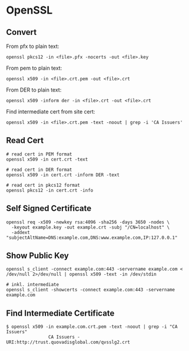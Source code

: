# OpenSSL

## Convert

From pfx to plain text:

```shell
openssl pkcs12 -in <file>.pfx -nocerts -out <file>.key
```

From pem to plain text:

```shell
openssl x509 -in <file>.crt.pem -out <file>.crt
```

From DER to plain text:

```shell
openssl x509 -inform der -in <file>.crt -out <file>.crt
```

Find intermediate cert from site cert:

```shell
openssl x509 -in <file>.crt.pem -text -noout | grep -i 'CA Issuers'
```

## Read Cert

```shell
# read cert in PEM format
openssl x509 -in cert.crt -text

# read cert in DER format
openssl x509 -in cert.crt -inform DER -text

# read cert in pkcs12 format
openssl pkcs12 -in cert.crt -info
```

## Self Signed Certificate

```shell
openssl req -x509 -newkey rsa:4096 -sha256 -days 3650 -nodes \
  -keyout example.key -out example.crt -subj "/CN=localhost" \
  -addext "subjectAltName=DNS:example.com,DNS:www.example.com,IP:127.0.0.1"
```

## Show Public Key

```shell
openssl s_client -connect example.com:443 -servername example.com < /dev/null 2>/dev/null | openssl x509 -text -in /dev/stdin
```

```shell
# inkl. intermediate
openssl s_client -showcerts -connect example.com:443 -servername example.com
```

## Find Intermediate Certificate

```shell
$ openssl x509 -in example.com.crt.pem -text -noout | grep -i "CA Issuers"
                CA Issuers - URI:http://trust.quovadisglobal.com/qvsslg2.crt
```

